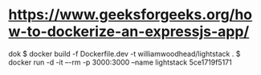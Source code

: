 
# https://www.geeksforgeeks.org/how-to-dockerize-an-expressjs-app/
dok
$ docker build -f Dockerfile.dev -t williamwoodhead/lightstack .
$ docker run -d -it –-rm -p 3000:3000 –name lightstack 5ce1719f5171